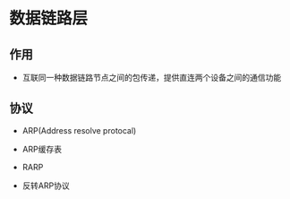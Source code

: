 # 数据链路层
## 作用
- 互联同一种数据链路节点之间的包传递，提供直连两个设备之间的通信功能

## 协议
- ARP(Address resolve protocal)
- ARP缓存表

- RARP
- 反转ARP协议